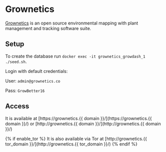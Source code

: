 # Grownetics

[Grownetics](https://grownetics.co/) is an open source environmental mapping with plant management and tracking software suite.

## Setup

To create the database run `docker exec -it grownetics_growdash_1 ./seed.sh`.

Login with default credentials:

User: `admin@grownetics.co`

Pass: `GrowBetter16`

## Access

It is available at [https://grownetics.{{ domain }}/](https://grownetics.{{ domain }}/) or [http://grownetics.{{ domain }}/](http://grownetics.{{ domain }}/)

{% if enable_tor %}
It is also available via Tor at [http://grownetics.{{ tor_domain }}/](http://grownetics.{{ tor_domain }}/)
{% endif %}
